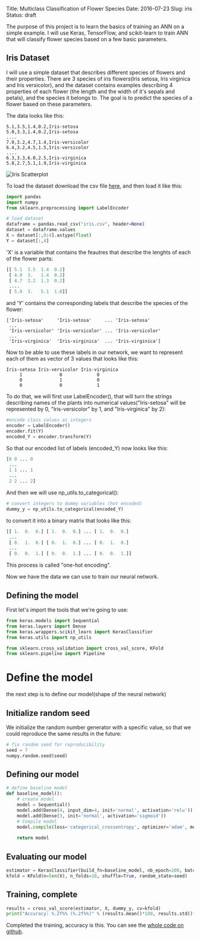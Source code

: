 Title: Multiclass Classification of Flower Species
Date: 2016-07-23
Slug: iris
Status: draft


The purpose of this project is to learn the basics of training an ANN on a simple example. I will use Keras, TensorFlow, and scikit-learn to train ANN that will classify flower species based on a few basic parameters.
  

## Iris Dataset

I will use a simple dataset that describes different species of flowers and their properties. There are 3 species of iris flowers(Iris setosa, Iris virginica and Iris versicolor), and the dataset contains examples describing 4 properties of each flower (the length and the width of it's sepals and petals), and the species it belongs to. The goal is to predict the species of a flower based on these parameters.

The data looks like this:
```
5.1,3.5,1.4,0.2,Iris-setosa
5.0,3.3,1.4,0.2,Iris-setosa
....
7.0,3.2,4.7,1.4,Iris-versicolor
6.4,3.2,4.5,1.5,Iris-versicolor
....
6.3,3.3,6.0,2.5,Iris-virginica
5.8,2.7,5.1,1.9,Iris-virginica
```

![Iris Scatterplot](https://upload.wikimedia.org/wikipedia/commons/thumb/5/56/Iris_dataset_scatterplot.svg/749px-Iris_dataset_scatterplot.svg.png)

To load the dataset download the csv file [here](https://github.com/raymestalez/dm/blob/master/flowers/iris.csv), and then load it like this:

```python
import pandas
import numpy
from sklearn.preprocessing import LabelEncoder

# load dataset
dataframe = pandas.read_csv("iris.csv", header=None)
dataset = dataframe.values
X = dataset[:,0:4].astype(float)
Y = dataset[:,4]
```

'X' is a variable that contains the feautres that describe the lenghts of each of the flower parts:

```python
[[ 5.1  3.5  1.4  0.2]
 [ 4.9  3.   1.4  0.2]
 [ 4.7  3.2  1.3  0.2]
 ....
 [ 5.9  3.   5.1  1.8]]
```
and 'Y' contains the corresponding labels that describe the species of the flower:

```
['Iris-setosa'     'Iris-setosa'     ... 'Iris-setosa'
 ...
 'Iris-versicolor' 'Iris-versicolor' ... 'Iris-versicolor' 
 ...
 'Iris-virginica'  'Iris-virginica'  ... 'Iris-virginica']
```

Now to be able to use these labels in our network, we want to represent each of them as vector of 3 <!-- boolean --> values that looks like this:


```
Iris-setosa Iris-versicolor Iris-virginica
     1              0             0
     0              1             0 
     0              0             1
```

To do that, we will first use LabelEncoder(), that will turn the strings describing names of the plants into numerical values("Iris-setosa" will be represented by 0, "Iris-versicolor" by 1, and "Iris-virginica" by 2):


```python
#encode class values as integers
encoder = LabelEncoder()
encoder.fit(Y)
encoded_Y = encoder.transform(Y)
```

So that our encoded list of labels (encoded_Y) now looks like this:

```python
[0 0 ... 0
 ...
 1 1 ... 1
 ...
 2 2 ... 2]
```

And then we will use np_utils.to_categorical():
```python
# convert integers to dummy variables (hot encoded)
dummy_y = np_utils.to_categorical(encoded_Y)
```

to convert it into a binary matrix that looks like this:

```python
[[ 1.  0.  0.] [ 1.  0.  0.] ... [ 1.  0.  0.]
 ...
 [ 0.  1.  0.] [ 0.  1.  0.] ... [ 0.  1.  0.]
 ...
 [ 0.  0.  1.] [ 0.  0.  1.] ... [ 0.  0.  1.]]
```

This process is called "one-hot encoding".

Now we have the data we can use to train our neural network.



## Defining the model

First let's import the tools that we're going to use:

```python
from keras.models import Sequential
from keras.layers import Dense
from keras.wrappers.scikit_learn import KerasClassifier
from keras.utils import np_utils
```


```python
from sklearn.cross_validation import cross_val_score, KFold
from sklearn.pipeline import Pipeline
```

# Define the model

the next step is to define our model(shape of the neural network)

## Initialize random seed
We initialize the random number generator with a specific value, so that we could reproduce the same results in the future:

```python
# fix random seed for reproducibility
seed = 7
numpy.random.seed(seed)
```



## Defining our model

```python
# define baseline model
def baseline_model():
    # create model
    model = Sequential()
    model.add(Dense(4, input_dim=4, init='normal', activation='relu'))
    model.add(Dense(3, init='normal', activation='sigmoid'))
    # Compile model
    model.compile(loss='categorical_crossentropy', optimizer='adam', metrics=['accuracy'])
    
    return model
```

## Evaluating our model

```python
estimator = KerasClassifier(build_fn=baseline_model, nb_epoch=200, batch_size=5, verbose=0)
kfold = KFold(n=len(X), n_folds=10, shuffle=True, random_state=seed)
```

## Training, complete

```python
results = cross_val_score(estimator, X, dummy_y, cv=kfold)
print("Accuracy: %.2f%% (%.2f%%)" % (results.mean()*100, results.std()*100))
```

Completed the training, accuracy is this.
You can see the [whole code on github](https://github.com/raymestalez/dm/blob/master/flowers/iris.py).
